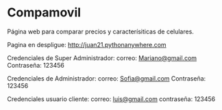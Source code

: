 # Compamovil
Página web para comparar precios y caracterísiticas de celulares.

Pagina en despligue: http://juan21.pythonanywhere.com

Credenciales de Super Administrador: 
correo: Mariano@gmail.com 
Contraseña: 123456 

Credenciales de Administrador:
correo: Sofia@gmail.com 
Contraseña: 123456 

Credenciales usuario cliente: 
correo: luis@gmail.com 
contraseña: 123456
